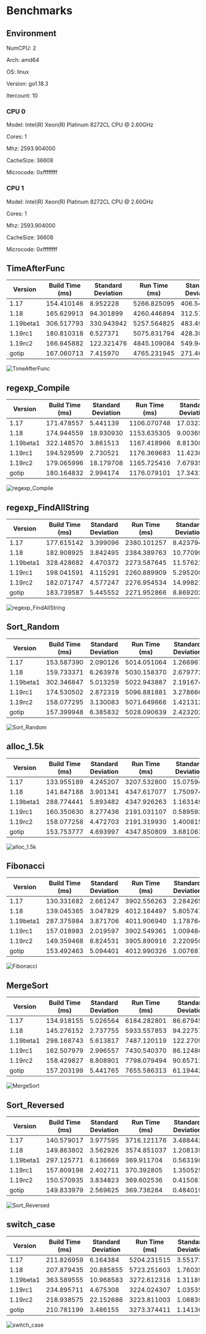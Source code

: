 # Benchmarks

## Environment

NumCPU: 2

Arch: amd64

OS: linux

Version: go1.18.3

Itercount: 10

### CPU 0

Model: Intel(R) Xeon(R) Platinum 8272CL CPU @ 2.60GHz

Cores: 1

Mhz: 2593.904000

CacheSize: 36608

Microcode: 0xffffffff

### CPU 1

Model: Intel(R) Xeon(R) Platinum 8272CL CPU @ 2.60GHz

Cores: 1

Mhz: 2593.904000

CacheSize: 36608

Microcode: 0xffffffff

## TimeAfterFunc

| Version | Build Time (ms) | Standard Deviation | Run Time (ms) | Standard Deviation |
| ------ | ------ | ------ | ------ | ------ |
| 1.17 | 154.410146 | 8.952228 | 5266.825095 | 406.549498 |
| 1.18 | 165.629913 | 94.301899 | 4260.446894 | 312.573806 |
| 1.19beta1 | 306.517793 | 330.943942 | 5257.564825 | 483.496108 |
| 1.19rc1 | 180.810318 | 6.527371 | 5075.831794 | 428.305881 |
| 1.19rc2 | 166.645882 | 122.321476 | 4845.109084 | 549.942342 |
| gotip | 167.060713 | 7.415970 | 4765.231945 | 271.462606 |

![TimeAfterFunc](./TimeAfterFunc__b4a2fe2bf5.png)

## regexp_Compile

| Version | Build Time (ms) | Standard Deviation | Run Time (ms) | Standard Deviation |
| ------ | ------ | ------ | ------ | ------ |
| 1.17 | 171.478557 | 5.441139 | 1106.070748 | 17.032378 |
| 1.18 | 174.944559 | 18.930930 | 1153.635305 | 9.003698 |
| 1.19beta1 | 322.148570 | 3.861513 | 1167.418966 | 8.813084 |
| 1.19rc1 | 194.529599 | 2.730521 | 1176.369683 | 11.423639 |
| 1.19rc2 | 179.065996 | 18.179708 | 1165.725416 | 7.679358 |
| gotip | 180.164832 | 2.994174 | 1176.079101 | 17.343145 |

![regexp_Compile](./regexp_Compile__b52c0e0ed5.png)

## regexp_FindAllString

| Version | Build Time (ms) | Standard Deviation | Run Time (ms) | Standard Deviation |
| ------ | ------ | ------ | ------ | ------ |
| 1.17 | 177.615142 | 3.399096 | 2380.101257 | 8.423794 |
| 1.18 | 182.908925 | 3.842495 | 2384.389763 | 10.770907 |
| 1.19beta1 | 328.428682 | 4.470372 | 2273.587645 | 11.576218 |
| 1.19rc1 | 198.041591 | 4.115291 | 2260.889909 | 5.295200 |
| 1.19rc2 | 182.071747 | 4.577247 | 2276.954534 | 14.998216 |
| gotip | 183.739587 | 5.445552 | 2271.952866 | 8.869202 |

![regexp_FindAllString](./regexp_FindAllString__efbe67306d.png)

## Sort_Random

| Version | Build Time (ms) | Standard Deviation | Run Time (ms) | Standard Deviation |
| ------ | ------ | ------ | ------ | ------ |
| 1.17 | 153.587390 | 2.090126 | 5014.051064 | 1.266967 |
| 1.18 | 159.733371 | 6.263978 | 5030.158370 | 2.679772 |
| 1.19beta1 | 302.346847 | 5.013259 | 5022.943887 | 2.191674 |
| 1.19rc1 | 174.530502 | 2.872319 | 5096.881881 | 3.278666 |
| 1.19rc2 | 158.077295 | 3.130083 | 5071.649666 | 1.421312 |
| gotip | 157.399948 | 6.385832 | 5028.090639 | 2.423202 |

![Sort_Random](./Sort_Random__7a0a58c9e3.png)

## alloc_1.5k

| Version | Build Time (ms) | Standard Deviation | Run Time (ms) | Standard Deviation |
| ------ | ------ | ------ | ------ | ------ |
| 1.17 | 133.955189 | 4.245207 | 3207.532800 | 15.075940 |
| 1.18 | 141.847188 | 3.901341 | 4347.617077 | 1.750974 |
| 1.19beta1 | 288.774441 | 5.893482 | 4347.926263 | 1.163149 |
| 1.19rc1 | 160.350630 | 8.277436 | 2191.031107 | 0.589593 |
| 1.19rc2 | 158.077258 | 4.472703 | 2191.319930 | 1.400815 |
| gotip | 153.753777 | 4.693997 | 4347.850809 | 3.681063 |

![alloc_1.5k](./alloc_1.5k__78691b2f49.png)

## Fibonacci

| Version | Build Time (ms) | Standard Deviation | Run Time (ms) | Standard Deviation |
| ------ | ------ | ------ | ------ | ------ |
| 1.17 | 130.331682 | 2.661247 | 3902.556263 | 2.284265 |
| 1.18 | 139.045365 | 3.047829 | 4012.164497 | 5.805747 |
| 1.19beta1 | 287.375984 | 3.871706 | 4011.906940 | 1.178764 |
| 1.19rc1 | 157.018983 | 2.019597 | 3902.549361 | 1.009484 |
| 1.19rc2 | 149.359468 | 8.824531 | 3905.890916 | 2.220950 |
| gotip | 153.492463 | 5.094401 | 4012.990326 | 1.007687 |

![Fibonacci](./Fibonacci__016be0f0bc.png)

## MergeSort

| Version | Build Time (ms) | Standard Deviation | Run Time (ms) | Standard Deviation |
| ------ | ------ | ------ | ------ | ------ |
| 1.17 | 134.918155 | 5.026564 | 6184.282801 | 86.679456 |
| 1.18 | 145.276152 | 2.737755 | 5933.557853 | 94.227576 |
| 1.19beta1 | 298.168743 | 5.613817 | 7487.120119 | 122.270957 |
| 1.19rc1 | 162.507979 | 2.996557 | 7430.540370 | 86.124862 |
| 1.19rc2 | 158.429827 | 8.808901 | 7798.079494 | 90.657112 |
| gotip | 157.203199 | 5.441765 | 7655.586313 | 61.194420 |

![MergeSort](./MergeSort__619024e898.png)

## Sort_Reversed

| Version | Build Time (ms) | Standard Deviation | Run Time (ms) | Standard Deviation |
| ------ | ------ | ------ | ------ | ------ |
| 1.17 | 140.579017 | 3.977595 | 3716.121176 | 3.488442 |
| 1.18 | 149.863802 | 3.562926 | 3574.851037 | 1.208139 |
| 1.19beta1 | 297.125771 | 6.136669 | 369.911704 | 0.563198 |
| 1.19rc1 | 157.809198 | 2.402711 | 370.392805 | 1.350525 |
| 1.19rc2 | 150.570935 | 3.834823 | 369.602536 | 0.415087 |
| gotip | 149.833979 | 2.569625 | 369.736264 | 0.484019 |

![Sort_Reversed](./Sort_Reversed__4f239a2e28.png)

## switch_case

| Version | Build Time (ms) | Standard Deviation | Run Time (ms) | Standard Deviation |
| ------ | ------ | ------ | ------ | ------ |
| 1.17 | 211.826959 | 6.164384 | 5204.231515 | 3.551711 |
| 1.18 | 207.879435 | 20.885855 | 5723.251603 | 1.760352 |
| 1.19beta1 | 363.589555 | 10.968583 | 3272.612318 | 1.311897 |
| 1.19rc1 | 234.895711 | 4.675308 | 3224.024307 | 1.035352 |
| 1.19rc2 | 218.938575 | 22.152686 | 3223.811003 | 1.088396 |
| gotip | 210.781199 | 3.486155 | 3273.374411 | 1.141365 |

![switch_case](./switch_case__725e73000e.png)

